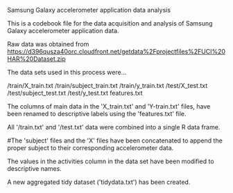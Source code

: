 Samsung Galaxy accelerometer application data analysis

This is a codebook file for the data acquisition and analysis of Samsung Galaxy accelerometer application data.

Raw data was obtained from https://d396qusza40orc.cloudfront.net/getdata%2Fprojectfiles%2FUCI%20HAR%20Dataset.zip

The data sets used in this process were...

/train/X_train.txt
/train/subject_train.txt
/train/y_train.txt
/test/X_test.txt
/test/subject_test.txt
/test/y_test.txt
features.txt

The columns of main data in the 'X_train.txt' and 'Y-train.txt' files, have been renamed to descriptive labels using the 'features.txt' file.

All '/train.txt' and '/test.txt' data were combined into a single R data frame.

#The 'subject' files and the 'X' files have been concatenated to append the proper subject to their corresponding accelerometer data.

The values in the activities column in the data set have been modified to descriptive names.

A new aggregated tidy dataset ('tidydata.txt') has been created.